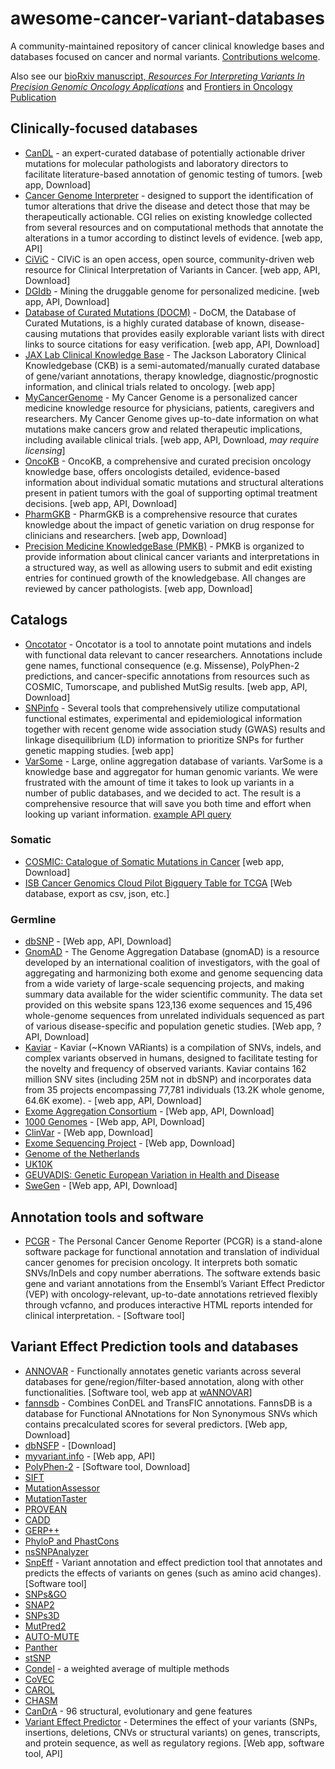 # awesome-cancer-variant-databases
A community-maintained repository of cancer clinical knowledge bases and databases focused on cancer and normal variants. [Contributions welcome](https://github.com/seandavi/awesome-cancer-variant-databases/blob/master/CONTRIBUTE.md]).

Also see our [bioRxiv manuscript, *Resources For Interpreting Variants In Precision Genomic Oncology Applications*](https://doi.org/10.1101/144766) and [Frontiers in Oncology Publication](https://doi.org/10.3389/fonc.2017.00214)

## Clinically-focused databases

- [CanDL](https://candl.osu.edu/) - an expert-curated database of potentially actionable driver mutations for molecular pathologists and laboratory directors to facilitate literature-based annotation of genomic testing of tumors. [web app, Download]
- [Cancer Genome Interpreter](https://www.cancergenomeinterpreter.org/) - designed to support the identification of tumor alterations that drive the disease and detect those that may be therapeutically actionable. CGI relies on existing knowledge collected from several resources and on computational methods that annotate the alterations in a tumor according to distinct levels of evidence. [web app, API]
- [CiViC](https://civic.genome.wustl.edu/#/home) - CIViC is an open access, open source, community-driven web resource for Clinical Interpretation of Variants in Cancer. [web app, API, Download]
- [DGIdb](http://dgidb.genome.wustl.edu/) - Mining the druggable genome for personalized medicine. [web app, API, Download]
- [Database of Curated Mutations (DOCM)](http://docm.genome.wustl.edu/) - DoCM, the Database of Curated Mutations, is a highly curated database of known, disease-causing mutations that provides easily explorable variant lists with direct links to source citations for easy verification. [web app, API, Download]
- [JAX Lab Clinical Knowledge Base](https://ckb.jax.org/) - The Jackson Laboratory Clinical Knowledgebase (CKB) is a semi-automated/manually curated database of gene/variant annotations, therapy knowledge, diagnostic/prognostic information, and clinical trials related to oncology. [web app]
- [MyCancerGenome](https://www.mycancergenome.org/) - My Cancer Genome is a personalized cancer medicine knowledge resource for physicians, patients, caregivers and researchers.  My Cancer Genome gives up-to-date information on what mutations make cancers grow and related therapeutic implications, including available clinical trials. [web app, API, Download, *may require licensing*]
- [OncoKB](http://oncokb.org/) - OncoKB, a comprehensive and curated precision oncology knowledge base, offers oncologists detailed, evidence-based information about individual somatic mutations and structural alterations present in patient tumors with the goal of supporting optimal treatment decisions. [web app, API, Download]
- [PharmGKB](https://next.pharmgkb.org/) - PharmGKB is a comprehensive resource that curates knowledge about the impact
of genetic variation on drug response for clinicians and researchers. [web app, Download]
- [Precision Medicine KnowledgeBase (PMKB)](https://pmkb.weill.cornell.edu/) - PMKB is organized to provide information about clinical cancer variants and interpretations in a structured way, as well as allowing users to submit and edit existing entries for continued growth of the knowledgebase. All changes are reviewed by cancer pathologists. [web app, Download]

## Catalogs


- [Oncotator](http://portals.broadinstitute.org/oncotator/) - Oncotator is a tool to annotate point mutations and indels with functional data relevant to cancer researchers. Annotations include gene names, functional consequence (e.g. Missense), PolyPhen-2 predictions, and cancer-specific annotations from resources such as COSMIC, Tumorscape, and published MutSig results. [web app, API, Download]
- [SNPinfo](https://snpinfo.niehs.nih.gov/) - Several tools that comprehensively utilize computational functional estimates, experimental and epidemiological information together with recent genome wide association study (GWAS) results and linkage disequilibrium (LD) information to prioritize SNPs for further genetic mapping studies. [web app]
- [VarSome](https://varsome.com) - Large, online aggregation database of variants. VarSome is a knowledge base and aggregator for human genomic variants. We were frustrated with the amount of time it takes to look up variants in a number of public databases, and we decided to act. The result is a comprehensive resource that will save you both time and effort when looking up variant information. [example API query](https://api.varsome.com/lookup/15-73027478-T-C)

### Somatic

- [COSMIC: Catalogue of Somatic Mutations in Cancer](http://cancer.sanger.ac.uk/cancergenome/projects/cosmic/) [web app, Download]
- [ISB Cancer Genomics Cloud Pilot Bigquery Table for TCGA](https://bigquery.cloud.google.com/welcome/isb-cgc) [Web database, export as csv, json, etc.]

### Germline

- [dbSNP](http://www.ncbi.nlm.nih.gov/SNP/) - [Web app, API, Download]
- [GnomAD](http://gnomad.broadinstitute.org/) - The Genome Aggregation Database (gnomAD) is a resource developed by an international coalition of investigators, with the goal of aggregating and harmonizing both exome and genome sequencing data from a wide variety of large-scale sequencing projects, and making summary data available for the wider scientific community. The data set provided on this website spans 123,136 exome sequences and 15,496 whole-genome sequences from unrelated individuals sequenced as part of various disease-specific and population genetic studies. [Web app, ?API, Download]
- [Kaviar](http://db.systemsbiology.net/kaviar/) - Kaviar (~Known VARiants) is a compilation of SNVs, indels, and complex variants observed in humans, designed to facilitate testing for the novelty and frequency of observed variants. Kaviar contains 162 million SNV sites (including 25M not in dbSNP) and incorporates data from 35 projects encompassing 77,781 individuals (13.2K whole genome, 64.6K exome). - [web app, API, Download]
- [Exome Aggregation Consortium](http://exac.broadinstitute.org/) - [Web app, API, Download]
- [1000 Genomes](http://www.1000genomes.org) - [Web app, API, Download]
- [ClinVar](http://www.ncbi.nlm.nih.gov/clinvar/) - [Web app, Download]
- [Exome Sequencing Project](http://evs.gs.washington.edu/EVS/) - [Web app, Download]
- [Genome of the Netherlands](http://www.nlgenome.nl/)
- [UK10K](http://www.uk10k.org/)
- [GEUVADIS: Genetic European Variation in Health and Disease](http://www.geuvadis.org/web/geuvadis/home)
- [SweGen](https://swefreq.nbis.se/#/) - [Web app, API, Download]

## Annotation tools and software

- [PCGR](https://github.com/sigven/pcgr) - The Personal Cancer Genome Reporter (PCGR) is a stand-alone software package for functional annotation and translation of individual cancer genomes for precision oncology. It interprets both somatic SNVs/InDels and copy number aberrations. The software extends basic gene and variant annotations from the Ensembl’s Variant Effect Predictor (VEP) with oncology-relevant, up-to-date annotations retrieved flexibly through vcfanno, and produces interactive HTML reports intended for clinical interpretation. - [Software tool]

## Variant Effect Prediction tools and databases

- [ANNOVAR](http://annovar.openbioinformatics.org/en/latest/) - Functionally annotates genetic variants across several databases for gene/region/filter-based annotation, along with other functionalities. [Software tool, web app at [wANNOVAR](http://wannovar.wglab.org/index.php)]
- [fannsdb](http://bbglab.irbbarcelona.org/fannsdb/) - Combines ConDEL and TransFIC annotations. FannsDB is a database for Functional ANnotations for Non Synonymous SNVs which contains precalculated scores for several predictors. [Web app, Download]
- [dbNSFP](https://sites.google.com/site/jpopgen/dbNSFP) - [Download]
- [myvariant.info](http://myvariant.info/) - [Web app, API]
- [PolyPhen-2](http://genetics.bwh.harvard.edu/pph2) - [Software tool, Download]
- [SIFT](http://sift.jcvi.org)
- [MutationAssessor](http://mutationassessor.org)
- [MutationTaster](http://www.mutationtaster.org)
- [PROVEAN](http://provean.jcvi.org/index.php)
- [CADD](http://cadd.gs.washington.edu)
- [GERP++](http://mendel.stanford.edu/SidowLab/downloads/gerp/index.html)
- [PhyloP and PhastCons](http://compgen.cshl.edu/phast/index.php)
- [nsSNPAnalyzer](http://snpanalyzer.uthsc.edu/)
- [SnpEff](http://snpeff.sourceforge.net/) - Variant annotation and effect prediction tool that annotates and predicts the effects of variants on genes (such as amino acid changes). [Software tool]
- [SNPs&GO](http://snps-and-go.biocomp.unibo.it/snps-and-go)
- [SNAP2](https://rostlab.org/services/snap2web/)
- [SNPs3D](http://www.snps3d.org/)
- [MutPred2](http://mutpred.mutdb.org/)
- [AUTO-MUTE](http://binf2.gmu.edu/automute/)
- [Panther](http://www.pantherdb.org/tools/csnpScoreForm.jsp)
- [stSNP](http://ilyinlab.org/StSNP/)
- [Condel](http://bg.upf.edu/fannsdb/) - a weighted average of multiple methods 
- [CoVEC](https://sourceforge.net/projects/covec/files)
- [CAROL](http://www.sanger.ac.uk/science/tools/carol)
- [CHASM](http://wiki.chasmsoftware.org/index.php/Main_Page)
- [CanDrA](http://bioinformatics.mdanderson.org/main/CanDrA\#CanDrA) - 96 structural, evolutionary and gene features 
- [Variant Effect Predictor](http://useast.ensembl.org/info/docs/tools/vep/index.html) - Determines the effect of your variants (SNPs, insertions, deletions, CNVs or structural variants) on genes, transcripts, and protein sequence, as well as regulatory regions. [Web app, software tool, API]
